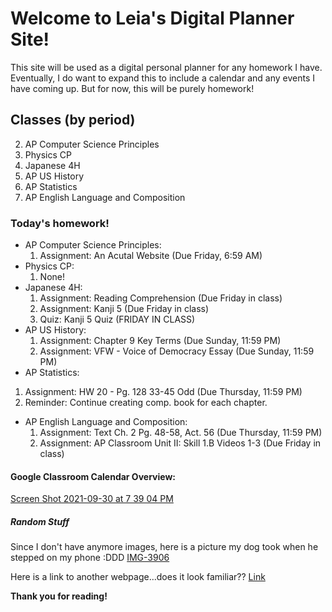 # Welcome to Leia's Digital Planner Site!

This site will be used as a digital personal planner for any homework I have. Eventually, I do want to expand this to include a calendar and any events I have coming up. But for now, this will be purely homework!


## Classes (by period)

2. AP Computer Science Principles
3. Physics CP
4. Japanese 4H
5. AP US History
6. AP Statistics
7. AP English Language and Composition


### Today's homework!
- AP Computer Science Principles:
  1) Assignment: An Acutal Website (Due Friday, 6:59 AM)
- Physics CP:
  1) None!
- Japanese 4H:
  1) Assignment: Reading Comprehension (Due Friday in class)
  2) Assignment: Kanji 5 (Due Friday in class)
  3) Quiz: Kanji 5 Quiz (FRIDAY IN CLASS)
- AP US History:
  1) Assignment: Chapter 9 Key Terms (Due Sunday, 11:59 PM)
  2) Assignment: VFW - Voice of Democracy Essay (Due Sunday, 11:59 PM)
 - AP Statistics:
  1) Assignment: HW 20 - Pg. 128 33-45 Odd (Due Thursday, 11:59 PM)
  2) Reminder: Continue creating comp. book for each chapter.
- AP English Language and Composition:
  1) Assignment: Text Ch. 2 Pg. 48-58, Act. 56 (Due Thursday, 11:59 PM)
  2) Assignment: AP Classroom Unit II: Skill 1.B Videos 1-3 (Due Friday in class)


#### Google Classroom Calendar Overview:
[Screen Shot 2021-09-30 at 7 39 04 PM](https://user-images.githubusercontent.com/91555523/135558340-d0aaed00-8eca-41e2-bb6d-53a2b705e5fa.png)


##### Random Stuff
Since I don't have anymore images, here is a picture my dog took when he stepped on my phone :DDD
[IMG-3906](https://user-images.githubusercontent.com/91555523/135558313-7015e03c-cd02-4877-8210-7ed3922f3bf4.jpg)


Here is a link to another webpage...does it look familiar??
[Link](https://mrmarchant.com/)


**Thank you for reading!**
